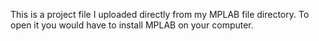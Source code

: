 This is a project file I uploaded directly from my MPLAB file directory. 
To open it you would have to install MPLAB on your computer.
